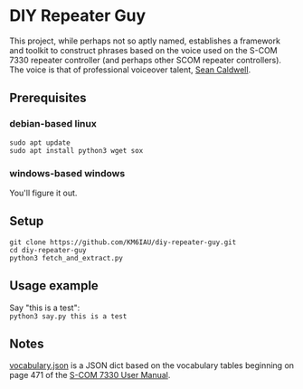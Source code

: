 # DIY Repeater Guy
This project, while perhaps not so aptly named, establishes a framework and
toolkit to construct phrases based on the voice used on the S-COM 7330 repeater
controller (and perhaps other SCOM repeater controllers).  The voice is that
of professional voiceover talent, [Sean Caldwell](https://www.seancaldwell.com/).

## Prerequisites
### debian-based linux
`sudo apt update`  
`sudo apt install python3 wget sox`  

### windows-based windows
You'll figure it out.  

## Setup
`git clone https://github.com/KM6IAU/diy-repeater-guy.git`  
`cd diy-repeater-guy`  
`python3 fetch_and_extract.py`


## Usage example
Say "this is a test":  
`python3 say.py this is a test`  

## Notes
[vocabulary.json](https://github.com/KM6IAU/diy-repeater-guy/blob/main/vocabulary.json) is a JSON dict based on the
vocabulary tables beginning on page 471 of the [S-COM 7330 User Manual](http://www.scomcontrollers.com/downloads/7330_UserMan_V1.8.pdf).
